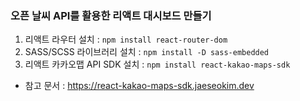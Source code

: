 ### 오픈 날씨 API를 활용한 리액트 대시보드 만들기

1. 리액트 라우터 설치 : `npm install react-router-dom`
2. SASS/SCSS 라이브러리 설치 : `npm install -D sass-embedded`
3. 리액트 카카오맵 API SDK 설치 : `npm install react-kakao-maps-sdk`
- 참고 문서 : https://react-kakao-maps-sdk.jaeseokim.dev